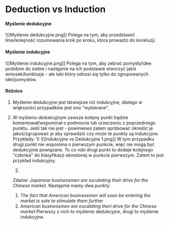 # Deduction vs Induction

#### Myślenie dedukcyjne 
![[Myślenie dedukcyjne.png]]
Polega na tym, aby przedstawić linie/kolejność rozumowania krok po kroku, która prowadzi do konkluzji.

#### Myślenie indukcyjne
![[Myślenie indukcyjne.png]]
Polega na tym, aby zebrać pomysły/idee podobne do siebie i następnie na ich podstawie stworzyć jakiś wniosek/konkluzje - ale taki który odnosi się tylko do zgrupowanych idei/pomysłów.

#### Różnice
1. Myślenie dedukcyjne jest łatwiejsze niż indukcyjne, dlatego w większości przypadków jest ono "wybierane".
2. W myśleniu dedukcyjnym zawsze kolejny punkt będzie komentował/wspominał o podmiocie lub orzeczeniu z poprzedniego punktu. Jeśli tak nie jest - powinieneś zatem spróbować określić je jakoś/zgrupować je aby sprawdzić czy może te punkty są indukcyjne.
   Przykłady:
   1)
   ![[Indukcyjne vs Dedukcyjne 1.png]]
   W tym przypadku drugi punkt nie wspomina o pierwszym punkcie, więc nie mogą być dedukcyjnie powiązane. To co robi drugi punkt to dodaje kolejnego "członka" do klasyfikacji okreslonej w punkcie pierwszym. Zatem to jest przykład indukcyjny.
   
   2)
   Zdanie:
   *Japanese businessmen are escalating their drive for the Chinese market.*
   Następnie mamy dwa punkty:
   1. *The fact that American businessmen will soon be entering the market is sute to stimulate them further*
   2. *American businessmen are escalating theri drive for the Chinese market*
      Pierwszy z nich to myślenie dedukcyjne, drugi to myślenie indukcyjne.